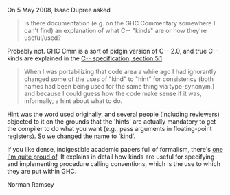 
On 5 May 2008, Isaac Dupree asked


>
>
> Is there documentation (e.g. on the GHC Commentary somewhere I can't
> find) an explanation of what C-- "kinds" are or how they're useful/used? 
>
>


Probably not.  GHC Cmm is a sort of pidgin version of C-- 2.0, and
true C-- kinds are explained in the [ C-- specification, section 5.1](http://www.cminusminus.org/code.html).


>
>
> When I was portabilizing that code area a while ago I had ignorantly 
> changed some of the uses of "kind" to "hint" for consistency (both names 
> had been being used for the same thing via type-synonym.) and because I 
> could guess how the code make sense if it was, informally, a hint about 
> what to do.
>
>


Hint was the word used originally, and several people (including
reviewers) objected to it on the grounds that the 'hints' are actually
mandatory to get the compiler to do what you want (e.g., pass
arguments in floating-point registers).  So we changed the name to
'kind'.


If you like dense, indigestible academic papers full of formalism,
there's [ one I'm quite proud of](http://www.cs.tufts.edu/~nr/pubs/staged-abstract.html).
It explains in detail how kinds are useful for specifying and
implementing procedure calling conventions, which is the use to which
they are put within GHC. 


Norman Ramsey
